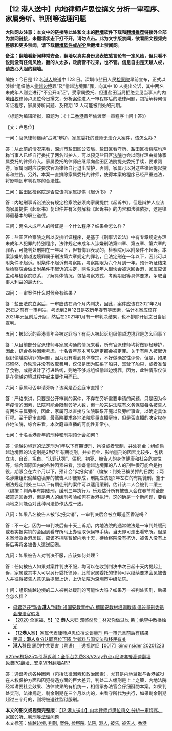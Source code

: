 <h2>【12 港人送中】内地律师卢思位撰文 分析一审程序、家属旁听、判刑等法理问题</h2> <p class="notice"><b>大陆网友注意：本文中的链接除此处和文末的<a href="https://github.com/bannedbook/fanqiang" >翻墙</a>软件下载和<a href="https://github.com/killgcd/justmysocks/blob/master/README.md">翻墙推荐</a>链接外全部为禁网链接，未翻墙状态下打不开，请勿点击。此为文字版禁闻，欲看图文视频完整版和更多禁闻，请下载<a href="https://github.com/bannedbook/fanqiang">翻墙软件或APP</a>后翻墙上禁闻网。</p><p>备注：翻墙看新闻非常安全，翻墙以真实身份发表敏感言论有一定风险，但只看不说则没有任何风险，翻的人太多，政府管不过来，也不管。信息自由是天赋人权，请放心大胆的翻墙。</b></p>  <div class="entry">  <p>编按：今日是 12 名<a href="https://www.bannedbook.org/bnews/tag/%e6%b8%af%e4%ba%ba/" class="st_tag internal_tag" rel="tag" title="标签 港人 下的日志">港人</a>被送中 123 日。深圳市盐田人民<a href="https://www.bannedbook.org/bnews/tag/%e6%a3%80%e5%af%9f%e9%99%a2/" class="st_tag internal_tag" rel="tag" title="标签 检察院 下的日志">检察院</a>早前宣布，正式以涉嫌“组织他人<a href="https://www.bannedbook.org/bnews/tag/%E5%81%B7%E8%B6%8A%E8%BE%B9%E5%A2%83/" class="st_tag internal_tag" rel="tag" title="标签 偷越边境 下的日志">偷越边境</a>罪”及“偷越边境罪”罪，向其中 10 人提出公诉，其中两名未成年人则会进行“不公开听证”。受家属委托、但遭盐田当局拒绝会见当事人的内地<span class='wp_keywordlink_affiliate'><a href="https://www.bannedbook.org/bnews/weiquan/" title="维权" target="_blank">维权</a></span>律师卢思位今日撰文，分析<a href="https://www.bannedbook.org/bnews/tag/%E6%A1%88%E4%BB%B6/" class="st_tag internal_tag" rel="tag" title="标签 案件 下的日志">案件</a>进入一审程序后的法律问题，包括解释何谓听证程序，家属旁听问题、及预期 12 人可能被判处的刑期。</p> <p>（标题为编辑所拟，原题为：《十二<a href="https://www.bannedbook.org/bnews/tag/%e9%a6%99%e6%b8%af/" class="st_tag internal_tag" rel="tag" title="标签 香港 下的日志">香港</a>青年偷渡案一审程序十问十答》）</p> <p>【文：卢思位】</p> <p>一问：官派律师继续“占坑”辩护，家属委托的律师无法介入案件，该怎么办？</p> <p>答：从此前的情况来看，深圳市盐田区公安局、盐田区看守所、盐田区检察院均声称当事人已经自行委托了两名辩护人，可以预见盐田区<a href="https://www.bannedbook.org/bnews/tag/%e6%b3%95%e9%99%a2/" class="st_tag internal_tag" rel="tag" title="标签 法院 下的日志">法院</a>也会以同样理由排除家属委托的律师介入。家属委托的律师应继续向盐田区法院提交委托手续，要求阅卷，家属同时应该要求官派律师自行退出辩护，否则，家属可以对这些律师提起投诉和控告。另外，本案一直排除家属委托的律师，使得本案的程序已经严重违法，将影响到审判程序的合法性。</p>  <p>二问：盐田区检察院是否应该向家属提供《起诉书》？</p> <p>答：内地刑事诉讼法没有规定检察院必须向家属提供《起诉书》，但是辩护人应该向家属提供《起诉书》复印件并有义务解释《起诉书》的内容和法律依据，这是律师最基本的职业道德。</p> <p>三问：两名未成年人的听证是一个什么程序？结果会怎么样？</p> <p>答：盐田区检察院之所以安排听证程序，是基于《刑事诉讼法》中有专章规定办理未成年人犯罪的特别程序，法律规定未成年人涉嫌刑法第四章、第五章、第六章的罪名，可能判处刑期在一年以下，但有悔罪表现的，检察院可以附条件不起诉。本案涉嫌的偷越边境罪属于刑法第六章规定的罪名，且法定刑在一年以下，因此可以附条件不起诉。附条件不起诉有考察期，考察期限为六个月到一年。预计听证结束后检察院会做出附条件不起诉的决定，两名未成年人很快会被送回香港，家属应该主动与检察院联系，了解具体情况，包括考察方式、考察期限等具体要求，争取当事人利益的最大化。</p> <p>四问：一审案件什么时候会有结果？</p>  <p>答：盐田法院立案后，一审应该在两个月内判决，因此，案件应该在2021年2月25日之前有一审判决，考虑到2月12日是农历年春节等因素，估计本案应该在2021年元旦前后开庭，然后在2021年1月有一审判决结果，也不排除开庭之日当庭宣判。</p> <p>五问：被起诉的香港青年会被定罪吗？有两人被起诉组织偷越边境罪是怎么回事？</p> <p>答：从目前部分官派律师与家属沟通的情况来看，所有官派律师均将做罪轻辩护，因此，综合各种因素考虑，十名青年基本可以确定都会被定罪。关于有两人被起诉组织偷越边境罪的问题，因为没有看到具体卷宗，不好做确定性评价，但是，如果邓棨然、乔映瑜并没有收取费用，仅仅是因为联系了船只、驾驶了船只，或者准备了食物，或是设计了行进路线，则绝不够成组织偷越边境罪，因为，此种情形仅仅是在偷越边境过程中起主要作用而已。</p> <p>六问：家属可否申请旁听？该案是否会庭审直播？</p> <p>答：严格来讲，只要是公开审判的案件，不存在旁听需要申请的问题，只是因为今年疫情的因素，法院可能会限制旁听人数，但一般来讲法院有义务保障每名<a href="https://www.bannedbook.org/bnews/tag/%E8%A2%AB%E5%91%8A/" class="st_tag internal_tag" rel="tag" title="标签 被告 下的日志">被告</a>人有两名亲属旁听，因此，家属可以直接与法院联系开庭以及旁听事宜，以确定具体行程。至于庭审直播，最高院要求各地法院尽量直播庭审，但是否直播的决定权在各地法院，综合来看，本次庭审直播的可能性非常小。</p>  <p>七问：十名香港青年的刑种和刑期预计会如何？</p> <p>答：偷越边境罪的法定刑为1年以下有期徒刑、拘役或者管制，并处罚金；组织偷越边境罪的法定刑是2到7年有期徒刑，并处罚金，影响量刑的因素比较多，包括立功、自首、坦白、“认罪认罚”、偶犯、初犯、<a href="https://www.bannedbook.org/bnews/tag/%E8%A2%AB%E5%91%8A%E4%BA%BA/" class="st_tag internal_tag" rel="tag" title="标签 被告人 下的日志">被告人</a>的身体健康和社会危害性等，综合国际国内的各种因素来看，涉嫌偷越边境罪的八人的刑种很可能会是拘役，期限会在六个月以下，预计会“实报实销”（编按：判处已被关押的日数）；两名涉嫌组织偷越边境罪的被告人即便罪成，刑期应该是2年左右的有期徒刑，鉴于刑法规定判处三年以下有期徒刑的案件可以适用缓刑，估计该二人会被判二缓三（编按：判两年有期徒刑，缓刑三年执行）。乐观估计所有被告人会在春节前全部被遣送回香港，但是两人的缓刑考验如何在香港执行，这的确是一个新问题，要看两地之间能否对此种司法协作达成一致。</p> <p>八问：如果八名被告人被“实报实销”，一审判决后会被立即送回香港吗？</p> <p>答：不一定，因为一审判决后有十天上诉期，内地法院的通常做法是一审判处缓刑或者实报实销的会回到看守所马上办理取保候审手续，当天即可走出看守所。但是本案涉及香港居民，应该不排除暂留内地十天，待检察院没有抗诉、被告人没有上诉后再将各被告人遣送回港。</p> <p>九问：如果被告人对判决不服，应该如何处理？</p>  <p>答：任何被告人如果对案件判决不服，均可以在收到判决书次日起十天内提起上诉，家属或其本人可以另行委托律师，此前家属委托的律师可以继续要求会见被告人并征得被告人意见后提起上诉，上诉法院为深圳市中级法院。</p> <p>十问：组织偷越边境的二人被判处缓刑的可能性大吗？如果万一被判处实刑，后果会怎么样？</p> <ul class='op-related-articles' title='相关阅读'> <li><a href='https://www.bannedbook.org/bnews/comments/20201224/1453754.html' target='_blank'>何君尧获“新香<b>港人</b>”捐款 设国安教育中心 撰国安教材培训教师 倡设量刑委员会废法官假发</a></li> <li><a href='https://www.bannedbook.org/bnews/comments/20201224/1453689.html' target='_blank'>【2020 全家福．5】12 <b>港人</b>未归 邓棨然母：林郑你做过乜 弟：绝望中散播烛光</a></li> <li><a href='https://www.bannedbook.org/bnews/headline/20201223/1453634.html' target='_blank'>【12<b>港人</b>案】家属代表律师卢思位撰文谈量刑 料一审元旦前后有结果</a></li> <li><a href='https://www.bannedbook.org/bnews/cnnews/hknews/20201223/1453527.html' target='_blank'>民调：<b>港人</b>身分认同高位下降 学者料与国安法和移民有关</a></li> <li><a href='https://www.bannedbook.org/bnews/bannedvideo/20201223/1453490.html' target='_blank'><b>港人</b>移民 踢到中共要害（粤语）｜透视财经【0017】SinoInsider 20201223</a></li> </ul> <p class="texttj"> <a href="https://www.bannedbook.org/forum23/topic22702.html" target="_blank">V2free机场25%引荐返利：全平台免费SS/V2ray节点+经济套餐高速翻墙</a><br/> <a href="https://github.com/bannedbook/fanqiang/wiki/%E7%A6%81%E9%97%BB%E7%BD%91%E5%AE%89%E5%8D%93%E7%BF%BB%E5%A2%99%E6%96%B0%E9%97%BBAPP" target="_blank">免费PC翻墙、安卓VPN翻墙APP</a></p><p>答：通盘考虑各种因素（包括法律因素和政治因素），尤其是内地监狱与香港监狱在人权保护方面和囚犯待遇方面的巨大差异，判处二人缓刑是上上之策，内地法院经常讲要社会效果、法律效果的有机统一，相信承办法官会仔细斟酌本案。如果判处实刑，法律规定，剩余刑期在三个月以内的，由看守所代为执行，如果剩余刑期超过三个月的，则将被送往监狱服刑。</p><a name='sharetosocial'></a>       <div><b>本文的图文或视频完整版</b>：<a href='https://www.bannedbook.org/bnews/comments/20201224/1453752.html'>【12 港人送中】内地律师卢思位撰文 分析一审程序、家属旁听、判刑等法理问题</a></div>  </div><!--END ENTRY--> <div class="postfooter"> <div>本文标签：<a href="https://www.bannedbook.org/bnews/tag/%E5%81%B7%E8%B6%8A%E8%BE%B9%E5%A2%83/" rel="tag">偷越边境</a>, <a href="https://www.bannedbook.org/bnews/tag/%E5%88%A4%E5%88%91/" rel="tag">判刑</a>, <a href="https://www.bannedbook.org/bnews/tag/%E6%A1%88%E4%BB%B6/" rel="tag">案件</a>, <a href="https://www.bannedbook.org/bnews/tag/%e6%a3%80%e5%af%9f%e9%99%a2/" rel="tag">检察院</a>, <a href="https://www.bannedbook.org/bnews/tag/%e6%b3%95%e9%99%a2/" rel="tag">法院</a>, <a href="https://www.bannedbook.org/bnews/tag/%e6%b8%af%e4%ba%ba/" rel="tag">港人</a>, <a href="https://www.bannedbook.org/bnews/tag/%E8%A2%AB%E5%91%8A/" rel="tag">被告</a>, <a href="https://www.bannedbook.org/bnews/tag/%E8%A2%AB%E5%91%8A%E4%BA%BA/" rel="tag">被告人</a>, <a href="https://www.bannedbook.org/bnews/tag/%e9%a6%99%e6%b8%af/" rel="tag">香港</a></div>  </div><!--END POSTFOOTER--> 